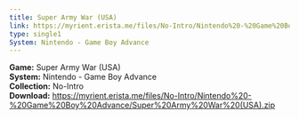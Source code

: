 ```yaml
---
title: Super Army War (USA)
link: https://myrient.erista.me/files/No-Intro/Nintendo%20-%20Game%20Boy%20Advance/Super%20Army%20War%20(USA).zip
type: single1
System: Nintendo - Game Boy Advance
---
```

<b>Game:</b> Super Army War (USA)<br>
<b>System:</b> Nintendo - Game Boy Advance<br>
<b>Collection:</b> No-Intro<br>
<b>Download:</b> https://myrient.erista.me/files/No-Intro/Nintendo%20-%20Game%20Boy%20Advance/Super%20Army%20War%20(USA).zip